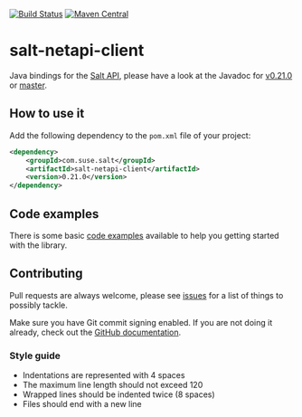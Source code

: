 [![Build Status](https://github.com/SUSE/salt-netapi-client/actions/workflows/maven.yml/badge.svg)](https://github.com/SUSE/salt-netapi-client/actions/workflows/maven.yml)
[![Maven Central](https://img.shields.io/maven-central/v/com.suse.salt/salt-netapi-client)](https://mvnrepository.com/artifact/com.suse.salt/salt-netapi-client)

# salt-netapi-client

Java bindings for the [Salt API](http://docs.saltstack.com/en/latest/ref/netapi/all/salt.netapi.rest_cherrypy.html#module-salt.netapi.rest_cherrypy.app), please have a look at the Javadoc for [v0.21.0](http://suse.github.io/salt-netapi-client/docs/v0.21.0) or [master](http://suse.github.io/salt-netapi-client/docs/master).

## How to use it

Add the following dependency to the `pom.xml` file of your project:

```xml
<dependency>
    <groupId>com.suse.salt</groupId>
    <artifactId>salt-netapi-client</artifactId>
    <version>0.21.0</version>
</dependency>
```

## Code examples

There is some basic [code examples](https://github.com/SUSE/salt-netapi-client/tree/master/src/test/java/com/suse/salt/netapi/examples) available to help you getting started with the library.

## Contributing

Pull requests are always welcome, please see [issues](https://github.com/SUSE/salt-netapi-client/issues) for a list of things to possibly tackle.

Make sure you have Git commit signing enabled. If you are not doing it already, check out the [GitHub documentation](https://docs.github.com/en/authentication/managing-commit-signature-verification/about-commit-signature-verification).

### Style guide

* Indentations are represented with 4 spaces
* The maximum line length should not exceed 120
* Wrapped lines should be indented twice (8 spaces)
* Files should end with a new line
